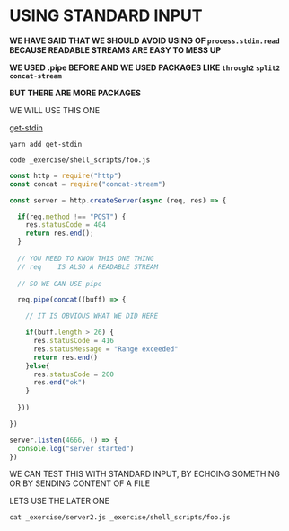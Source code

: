 # USING STANDARD INPUT

**WE HAVE SAID THAT WE SHOULD AVOID USING OF `process.stdin.read` BECAUSE READABLE STREAMS ARE EASY TO MESS UP**

**WE USED .pipe BEFORE AND WE USED PACKAGES LIKE `through2` `split2` `concat-stream`**

**BUT THERE ARE MORE PACKAGES**

WE WILL USE THIS ONE

[get-stdin](https://www.npmjs.com/package/get-stdin)

```
yarn add get-stdin
```

```
code _exercise/shell_scripts/foo.js
```

```js
const http = require("http")
const concat = require("concat-stream")

const server = http.createServer(async (req, res) => {

  if(req.method !== "POST") {
    res.statusCode = 404
    return res.end();
  }
  
  // YOU NEED TO KNOW THIS ONE THING
  // req    IS ALSO A READABLE STREAM
  
  // SO WE CAN USE pipe

  req.pipe(concat((buff) => {

    // IT IS OBVIOUS WHAT WE DID HERE

    if(buff.length > 26) {
      res.statusCode = 416
      res.statusMessage = "Range exceeded"
      return res.end()
    }else{
      res.statusCode = 200
      res.end("ok")
    }
    
  }))

})

server.listen(4666, () => {
  console.log("server started")
})
```

WE CAN TEST THIS WITH STANDARD INPUT, BY ECHOING SOMETHING OR BY SENDING CONTENT OF A FILE

LETS USE THE LATER ONE

```
cat _exercise/server2.js _exercise/shell_scripts/foo.js 
```




